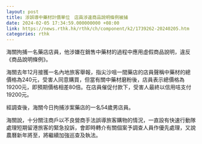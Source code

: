 ```yaml
---
layout: post
title: 涉誤導中藥材計價單位　店員涉違商品說明條例被捕
date: 2024-02-05 17:34:59.000000000 +08:00
link: https://news.rthk.hk/rthk/ch/component/k2/1739262-20240205.htm
categories: rthk
---
```


海關拘捕一名藥店店員，他涉嫌在銷售中藥材的過程中應用虛假商品說明，違反《商品說明條例》。

海關去年12月接獲一名內地旅客舉報，指尖沙咀一間藥店的店員聲稱中藥材的總價格為240元，受害人同意購買，但當有關中藥材磨粉後，店員表示總價格為19200元，即預期價格相差80倍。在店員催促付款下，受害人最終以信用咭支付19200元。

經調查後，海關今日拘捕涉案藥店的一名54歲男店員。

海關說，十分關注商戶以不良營商手法誤導旅客購物的情況，一直設有快速行動隊處理短期留港旅客的緊急投訴，會即時轉介有關個案予調查人員作優先處理，又說農曆新年將至，將繼續加強巡查及執法。
